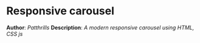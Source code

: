 # Responsive carousel
**Author**: *Patthrills*
**Description**: *A modern responsive carousel using HTML, CSS js*

